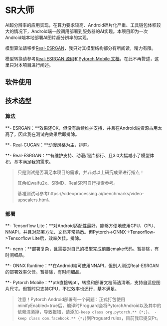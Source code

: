 # SR大师

AI超分辨率的应用实现，在算力要求较高、Android碎片化严重、工具链包体积较大的情况下，Android端一般调用部署到服务器的AI实现。本项目即为一次Android端本地部署AI图片超分辨率的实现。

模型算法请移步[Real-ESRGAN](https://github.com/xinntao/Real-ESRGAN)，我只对其模型结构部分有所阅读，精力有限。

模型转换请参考[Real-ESRGAN 源码](https://github.com/xinntao/Real-ESRGAN)和[Pytorch Mobile 文档](https://pytorch.org/mobile/home/)，在此不再赘述，这里只对本项目进行阐述。

## 软件使用

## 技术选型

### 算法

**- ESRGAN：**效果还OK，但没有后续维护支持，并且在Android端资源占用太高了，因此我在测试完效果后即排除。

**- Real-CUGAN：**动漫风格为主，排除。

**- Real-ESRGAN：**有维护支持、动漫/照片都行、且3.0大幅减小了模型体积，基本满足我的需求。

>只是测试是否满足本项目的需求，并非对以上研究成果进行指点！
>
>其余如waifu2x、SRMD、RealSR可自行搜索参考。
>
>基准测试可参考https://videoprocessing.ai/benchmarks/video-upscalers.html。

### 部署

**- Tensorflow Lite：**对Android适配性最好，能够方便地使用CPU、GPU、NNAPI，并且对部署方法、文档非常熟悉。但Pytorch->ONNX->Tensorflow->Tensorflow Lite后，效率欠佳。排除。

**- ncnn：**部署复杂，且需要对自己的模型完成前置cmake代码。暂排除，有时间细品。

**- ONNX Runtime：**在Android端可使用NNAPI，但别人测试Real-ESRGAN的部署效率欠佳。暂排除，有时间细品。

**- Pytorch Mobile：**pth直接转ptl，转换和部署文档简洁清晰，支持自适应图片尺寸。但暂时只支持CPU，不过效率也还行，基本满足。

> 注意！Pytorch Android部署有一个问题：正式打包使用minifyEnabled=true后，编译时Proguard会将PytorchAndroid以及其中的依赖混淆掉，导致报错，请添加`-keep class org.pytorch.** {*;}`、` -keep class com.facebook.** {*;}`到Proguard rules，目前我已提交Pr。
